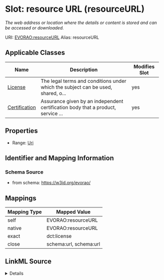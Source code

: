 

# Slot: resource URL (resourceURL) 


_The web address or location where the details or content is stored and can be accessed or downloaded._





URI: [EVORAO:resourceURL](https://w3id.org/evorao/resourceURL)
Alias: resourceURL

<!-- no inheritance hierarchy -->





## Applicable Classes

| Name | Description | Modifies Slot |
| --- | --- | --- |
| [License](License.md) | The legal terms and conditions under which the subject can be used, shared, o... |  yes  |
| [Certification](Certification.md) | Assurance given by an independent certification body that a product, service ... |  yes  |







## Properties

* Range: [Uri](Uri.md)





## Identifier and Mapping Information







### Schema Source


* from schema: https://w3id.org/evorao/




## Mappings

| Mapping Type | Mapped Value |
| ---  | ---  |
| self | EVORAO:resourceURL |
| native | EVORAO:resourceURL |
| exact | dct:license |
| close | schema:url, schema:url |




## LinkML Source

<details>
```yaml
name: resourceURL
description: The web address or location where the details or content is stored and
  can be accessed or downloaded.
title: resource URL
from_schema: https://w3id.org/evorao/
exact_mappings:
- dct:license
close_mappings:
- schema:url
- schema:url
rank: 1000
alias: resourceURL
domain_of:
- License
- Certification
range: uri
required: false
multivalued: false

```
</details>